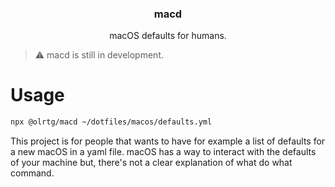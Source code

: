 <h3 align="center">
  macd
</h3>

<p align="center">
  macOS defaults for humans.
</p>

> ⚠️ macd is still in development.

# Usage

```bash
npx @olrtg/macd ~/dotfiles/macos/defaults.yml
```

This project is for people that wants to have for example a list of defaults for a new macOS in a yaml file. macOS has a way to interact with the defaults of your machine but, there's not a clear explanation of what do what command.
